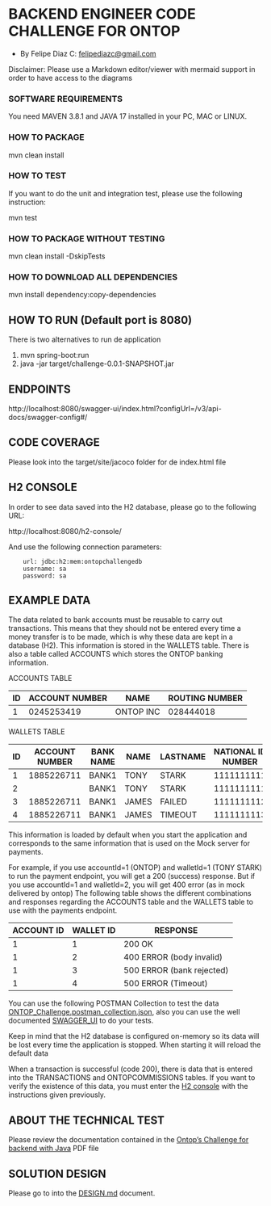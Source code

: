# BACKEND ENGINEER CODE CHALLENGE FOR ONTOP

* By Felipe Diaz C: [felipediazc@gmail.com](mailto:felipediazc@gmail.com)

Disclaimer: Please use a Markdown editor/viewer with mermaid support in order to have access to the diagrams

### SOFTWARE REQUIREMENTS

You need MAVEN 3.8.1 and JAVA 17 installed in your PC, MAC or LINUX.

### HOW TO PACKAGE

mvn clean install

### HOW TO TEST

If you want to do the unit and integration test, please use the following instruction:

mvn test

### HOW TO PACKAGE WITHOUT TESTING

mvn clean install -DskipTests

### HOW TO DOWNLOAD ALL DEPENDENCIES

mvn install dependency:copy-dependencies

## HOW TO RUN (Default port is 8080)

There is two alternatives to run de application

1. mvn spring-boot:run
2. java -jar target/challenge-0.0.1-SNAPSHOT.jar

## ENDPOINTS

http://localhost:8080/swagger-ui/index.html?configUrl=/v3/api-docs/swagger-config#/

## CODE COVERAGE

Please look into the target/site/jacoco folder for de index.html file

## H2 CONSOLE

In order to see data saved into the H2 database, please go to the following URL:

http://localhost:8080/h2-console/

And use the following connection parameters:

        url: jdbc:h2:mem:ontopchallengedb
        username: sa
        password: sa

## EXAMPLE DATA

The data related to bank accounts must be reusable to carry out transactions. This means that they should not be entered every time a money transfer is to be made, which is why these data are kept in a database (H2). This information is stored in the WALLETS table.
There is also a table called ACCOUNTS which stores the ONTOP banking information.

ACCOUNTS TABLE

| ID | ACCOUNT NUMBER | NAME      | ROUTING NUMBER |
|----|----------------|-----------|----------------|
| 1  | 0245253419     | ONTOP INC | 028444018      |

WALLETS TABLE

| ID | ACCOUNT NUMBER | BANK NAME | NAME  | LASTNAME | NATIONAL ID NUMBER | ROUTING NUMBER |
|----|----------------|-----------|-------|----------|--------------------|----------------|
| 1  | 1885226711     | BANK1     | TONY  | STARK    | 1111111111         | 211927207      |
| 2  |                | BANK1     | TONY  | STARK    | 1111111111         | 211927207      |
| 3  | 1885226711     | BANK1     | JAMES | FAILED   | 1111111112         | 211927207      |
| 4  | 1885226711     | BANK1     | JAMES | TIMEOUT  | 1111111113         | 211927207      |

This information is loaded by default when you start the application and corresponds to the same information that is used on the Mock server for payments.

For example, if you use accountId=1 (ONTOP) and walletId=1 (TONY STARK) to run the payment endpoint, you will get a 200 (success) response. But if you use accountId=1 and walletId=2, you will get 400 error (as in mock delivered by ontop)
The following table shows the different combinations and responses regarding the ACCOUNTS table and the WALLETS table to use with the payments endpoint.

| ACCOUNT ID | WALLET ID | RESPONSE                  |
|------------|-----------|---------------------------|
| 1          | 1         | 200 OK                    |
| 1          | 2         | 400 ERROR (body invalid)  |
| 1          | 3         | 500 ERROR (bank rejected) |
| 1          | 4         | 500 ERROR (Timeout)       |

You can use the following POSTMAN Collection to test the data [ONTOP_Challenge.postman_collection.json](./ONTOP_Challenge.postman_collection.json), also you can use the well documented [SWAGGER_UI](http://localhost:8080/swagger-ui/index.html?configUrl=/v3/api-docs/swagger-config#/) to do your tests.

Keep in mind that the H2 database is configured on-memory so its data will be lost every time the application is stopped. When starting it will reload the default data

When a transaction is successful (code 200), there is data that is entered into the TRANSACTIONS and ONTOPCOMMISSIONS tables. If you want to verify the existence of this data, you must enter the [H2 console](http://localhost:8080/h2-console/) with the instructions given previously.

## ABOUT THE TECHNICAL TEST

Please review the documentation contained in the [Ontop’s Challenge for backend with Java](./Ontop_Challenge_for_backend_with_Java.pdf) PDF file

## SOLUTION DESIGN

 Please go to into the [DESIGN.md](./DESIGN.md) document.